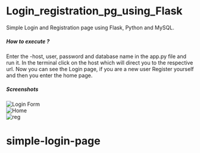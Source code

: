 # Login_registration_pg_using_Flask
Simple
Login and Registration page using Flask, Python and MySQL.


<h5>How to execute ? </h5>
Enter the -host, user, password and database name in the app.py file and run it. In the terminal click on the host which will direct you to the respective url. Now you can see the Login page, if you are a new user Register yourself and then you enter the home page.
<br>

<h5>Screenshots</h5>

![Login Form](https://user-images.githubusercontent.com/65451201/124311982-35d52e80-db8c-11eb-8bcb-35c31cc009e8.png)
<br>
![Home](https://user-images.githubusercontent.com/65451201/124312010-42f21d80-db8c-11eb-8140-21503400dc6d.png)
<br>
![reg](https://user-images.githubusercontent.com/65451201/124312028-4b4a5880-db8c-11eb-8dfb-89ed388a0c48.png)
# simple-login-page
